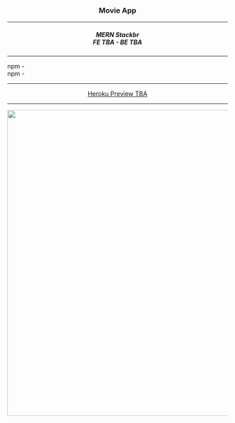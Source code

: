 <h3 align="center">Movie App</h3>
<hr/>
<h5 align="center">MERN Stackbr<br>FE TBA - BE TBA</h5>
<hr/>
<div>npm -</div> 
<div>npm -</div> 
<hr/>
<div align="center"><a href="#">Heroku Preview TBA</a> 
</div>
<hr>

<div align="center"><img src="" width="700"></div>
